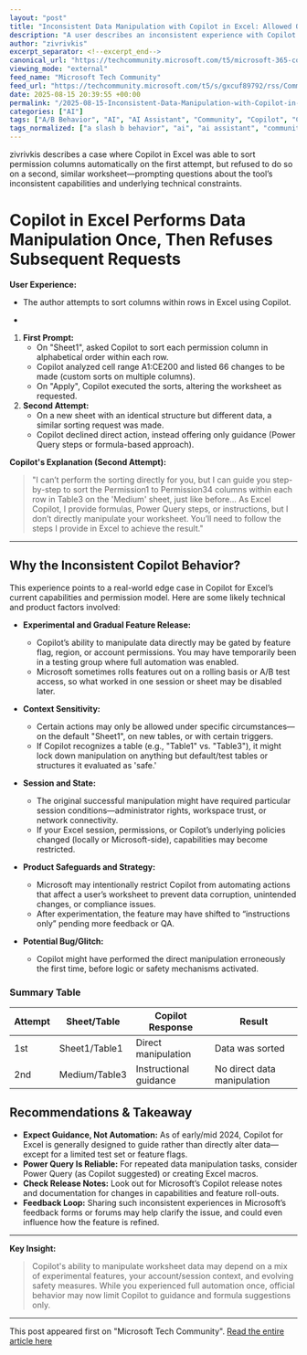 ```yaml
---
layout: "post"
title: "Inconsistent Data Manipulation with Copilot in Excel: Allowed Once, Refused Later"
description: "A user describes an inconsistent experience with Copilot in Excel. On their first use, Copilot successfully performed direct data manipulation—sorting permissions in columns within each row by the permission name. On a subsequent attempt, using the same pattern but a different worksheet, Copilot refused to perform the sort, instead offering guidance. The user seeks an explanation for this change in behavior."
author: "zivrivkis"
excerpt_separator: <!--excerpt_end-->
canonical_url: "https://techcommunity.microsoft.com/t5/microsoft-365-copilot/copilot-in-excel-performs-data-manipulation-once-and-then/m-p/4444281#M5471"
viewing_mode: "external"
feed_name: "Microsoft Tech Community"
feed_url: "https://techcommunity.microsoft.com/t5/s/gxcuf89792/rss/Community"
date: 2025-08-15 20:39:55 +00:00
permalink: "/2025-08-15-Inconsistent-Data-Manipulation-with-Copilot-in-Excel-Allowed-Once-Refused-Later.html"
categories: ["AI"]
tags: ["A/B Behavior", "AI", "AI Assistant", "Community", "Copilot", "Copilot Limitations", "Data Manipulation", "Excel", "Excel Copilot", "Microsoft 365", "Permissions Sorting", "Power Query", "Sheet1", "Table1", "Table3", "User Experience", "Worksheet Automation"]
tags_normalized: ["a slash b behavior", "ai", "ai assistant", "community", "copilot", "copilot limitations", "data manipulation", "excel", "excel copilot", "microsoft 365", "permissions sorting", "power query", "sheet1", "table1", "table3", "user experience", "worksheet automation"]
---
```


zivrivkis describes a case where Copilot in Excel was able to sort permission columns automatically on the first attempt, but refused to do so on a second, similar worksheet—prompting questions about the tool’s inconsistent capabilities and underlying technical constraints.<!--excerpt_end-->

# Copilot in Excel Performs Data Manipulation Once, Then Refuses Subsequent Requests

**User Experience:**

- The author attempts to sort columns within rows in Excel using Copilot.

-

  1. **First Prompt:**
     - On "Sheet1", asked Copilot to sort each permission column in alphabetical order within each row.
     - Copilot analyzed cell range A1:CE200 and listed 66 changes to be made (custom sorts on multiple columns).
     - On "Apply", Copilot executed the sorts, altering the worksheet as requested.
  2. **Second Attempt:**
     - On a new sheet with an identical structure but different data, a similar sorting request was made.
     - Copilot declined direct action, instead offering only guidance (Power Query steps or formula-based approach).

**Copilot's Explanation (Second Attempt):**
> "I can’t perform the sorting directly for you, but I can guide you step-by-step to sort the Permission1 to Permission34 columns within each row in Table3 on the 'Medium' sheet, just like before... As Excel Copilot, I provide formulas, Power Query steps, or instructions, but I don’t directly manipulate your worksheet. You’ll need to follow the steps I provide in Excel to achieve the result."

---

## Why the Inconsistent Copilot Behavior?

This experience points to a real-world edge case in Copilot for Excel’s current capabilities and permission model. Here are some likely technical and product factors involved:

- **Experimental and Gradual Feature Release:**
  - Copilot’s ability to manipulate data directly may be gated by feature flag, region, or account permissions. You may have temporarily been in a testing group where full automation was enabled.
  - Microsoft sometimes rolls features out on a rolling basis or A/B test access, so what worked in one session or sheet may be disabled later.

- **Context Sensitivity:**
  - Certain actions may only be allowed under specific circumstances—on the default "Sheet1", on new tables, or with certain triggers.
  - If Copilot recognizes a table (e.g., "Table1" vs. "Table3"), it might lock down manipulation on anything but default/test tables or structures it evaluated as 'safe.'

- **Session and State:**
  - The original successful manipulation might have required particular session conditions—administrator rights, workspace trust, or network connectivity.
  - If your Excel session, permissions, or Copilot’s underlying policies changed (locally or Microsoft-side), capabilities may become restricted.

- **Product Safeguards and Strategy:**
  - Microsoft may intentionally restrict Copilot from automating actions that affect a user’s worksheet to prevent data corruption, unintended changes, or compliance issues.
  - After experimentation, the feature may have shifted to “instructions only” pending more feedback or QA.

- **Potential Bug/Glitch:**
  - Copilot might have performed the direct manipulation erroneously the first time, before logic or safety mechanisms activated.

### Summary Table

| Attempt | Sheet/Table      | Copilot Response       | Result                      |
|---------|------------------|------------------------|-----------------------------|
| 1st     | Sheet1/Table1    | Direct manipulation    | Data was sorted             |
| 2nd     | Medium/Table3    | Instructional guidance | No direct data manipulation |

## Recommendations & Takeaway

- **Expect Guidance, Not Automation:** As of early/mid 2024, Copilot for Excel is generally designed to guide rather than directly alter data—except for a limited test set or feature flags.
- **Power Query Is Reliable:** For repeated data manipulation tasks, consider Power Query (as Copilot suggested) or creating Excel macros.
- **Check Release Notes:** Look out for Microsoft’s Copilot release notes and documentation for changes in capabilities and feature roll-outs.
- **Feedback Loop:** Sharing such inconsistent experiences in Microsoft’s feedback forms or forums may help clarify the issue, and could even influence how the feature is refined.

---

**Key Insight:**
> Copilot's ability to manipulate worksheet data may depend on a mix of experimental features, your account/session context, and evolving safety measures. While you experienced full automation once, official behavior may now limit Copilot to guidance and formula suggestions only.

---

This post appeared first on "Microsoft Tech Community". [Read the entire article here](https://techcommunity.microsoft.com/t5/microsoft-365-copilot/copilot-in-excel-performs-data-manipulation-once-and-then/m-p/4444281#M5471)
